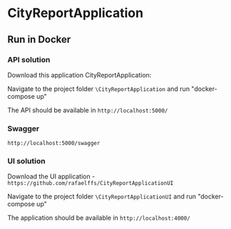 # CityReportApplication

## Run in Docker

### API solution
Download this application CityReportApplication:

Navigate to the project folder `\CityReportApplication` and run "docker-compose up"

The API should be available in `http://localhost:5000/`

### Swagger
`http://localhost:5000/swagger`

### UI solution
Download the UI application - `https://github.com/rafaelffs/CityReportApplicationUI`

Navigate to the project folder `\CityReportApplicationUI` and run "docker-compose up"

The application should be available in `http://localhost:4000/`


